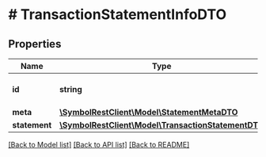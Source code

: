 # # TransactionStatementInfoDTO

## Properties

Name | Type | Description | Notes
------------ | ------------- | ------------- | -------------
**id** | **string** | Internal resource identifier. |
**meta** | [**\SymbolRestClient\Model\StatementMetaDTO**](StatementMetaDTO.md) |  |
**statement** | [**\SymbolRestClient\Model\TransactionStatementDTO**](TransactionStatementDTO.md) |  |

[[Back to Model list]](../../README.md#models) [[Back to API list]](../../README.md#endpoints) [[Back to README]](../../README.md)
